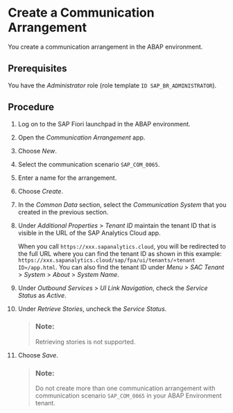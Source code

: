 <!-- loio04488354490349f989871c5d555a2926 -->

# Create a Communication Arrangement

You create a communication arrangement in the ABAP environment.



<a name="loio04488354490349f989871c5d555a2926__prereq_trr_bpz_k4b"/>

## Prerequisites

You have the *Administrator* role \(role template `ID SAP_BR_ADMINISTRATOR`\).



## Procedure

1.  Log on to the SAP Fiori launchpad in the ABAP environment.

2.  Open the *Communication Arrangement* app.

3.  Choose *New*.

4.  Select the communication scenario `SAP_COM_0065`.

5.  Enter a name for the arrangement.

6.  Choose *Create*.

7.  In the *Common Data* section, select the *Communication System* that you created in the previous section.

8.  Under *Additional Properties* \> *Tenant ID* maintain the tenant ID that is visible in the URL of the SAP Analytics Cloud app.

    When you call `https://xxx.sapanalytics.cloud`, you will be redirected to the full URL where you can find the tenant ID as shown in this example: `https://xxx.sapanalytics.cloud/sap/fpa/ui/tenants/«tenant ID»/app.html`. You can also find the tenant ID under *Menu* \> *SAC Tenant* \> *System* \> *About* \> *System Name*.

9.  Under *Outbound Services* \> *UI Link Navigation*, check the *Service Status* as *Active*.

10. Under *Retrieve Stories*, uncheck the *Service Status*.

    > ### Note:  
    > Retrieving stories is not supported.

11. Choose *Save*.

    > ### Note:  
    > Do not create more than one communication arrangement with communication scenario `SAP_COM_0065` in your ABAP Environment tenant.


